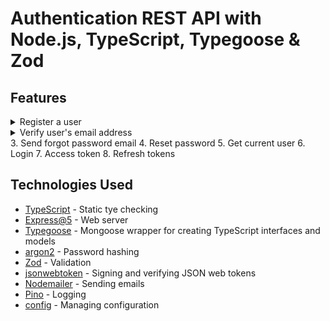 # Authentication REST API with Node.js, TypeScript, Typegoose & Zod

## Features
<details>
<summary>Register a user</summary>
  <img src="https://user-images.githubusercontent.com/86552266/180679516-f4b8911f-147f-4128-abd4-3dbda46f5afa.png">
</details>
<details>
<summary>Verify user's email address</summary>
![2 User verification mail](https://user-images.githubusercontent.com/86552266/180679646-2dedfb60-5b1f-49e9-8c74-33f563b16e4c.png)
![3 verifying user](https://user-images.githubusercontent.com/86552266/180679650-35f5c7e3-16d5-4323-8e3f-1dcb4d772d93.png)
</details>
3. Send forgot password email
4. Reset password
5. Get current user
6. Login
7. Access token
8. Refresh tokens

## Technologies Used
- [TypeScript](https://www.typescriptlang.org/) - Static tye checking 
- [Express@5](https://expressjs.com/en/5x/api.html) - Web server
- [Typegoose](https://typegoose.github.io/typegoose/) - Mongoose wrapper for creating TypeScript interfaces and models
- [argon2](https://github.com/ranisalt/node-argon2#readme) - Password hashing
- [Zod](https://github.com/colinhacks/zod) - Validation
- [jsonwebtoken](https://github.com/auth0/node-jsonwebtoken) - Signing and verifying JSON web tokens
- [Nodemailer](https://nodemailer.com/about/) - Sending emails
- [Pino](https://github.com/pinojs/pino) - Logging
- [config](https://github.com/lorenwest/node-config) - Managing configuration
